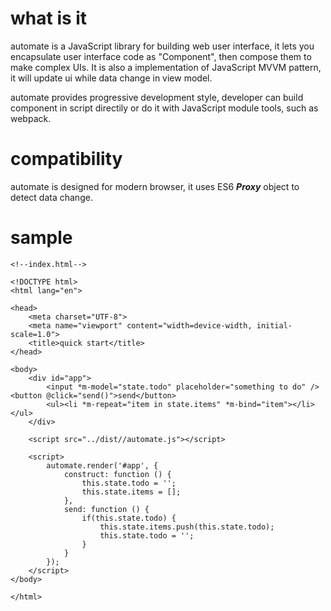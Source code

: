# what is it

automate is a JavaScript library for building web user interface, it lets you encapsulate user interface code as "Component", then compose them to make complex UIs. It is also a implementation of JavaScript MVVM pattern, it will update ui while data change in view model.

automate provides progressive development style, developer can build component in script directily or do it with JavaScript module tools, such as webpack.

# compatibility

automate is designed for modern browser, it uses ES6 ___Proxy___ object to detect data change.

# sample

```
<!--index.html-->

<!DOCTYPE html>
<html lang="en">

<head>
    <meta charset="UTF-8">
    <meta name="viewport" content="width=device-width, initial-scale=1.0">
    <title>quick start</title>
</head>

<body>
    <div id="app">
        <input *m-model="state.todo" placeholder="something to do" /> <button @click="send()">send</button>
        <ul><li *m-repeat="item in state.items" *m-bind="item"></li></ul>
    </div>

    <script src="../dist//automate.js"></script>

    <script>
        automate.render('#app', {
            construct: function () {
                this.state.todo = '';
                this.state.items = [];
            },
            send: function () {
                if(this.state.todo) {
                    this.state.items.push(this.state.todo);
                    this.state.todo = '';
                }
            }
        });
    </script>
</body>

</html>
```